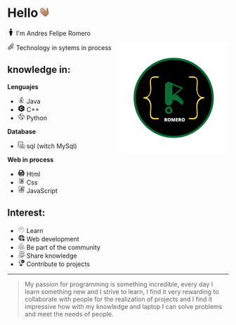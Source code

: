# Hello![saludo](img/saludo.png)

![persona](img/persona.png) I'm Andres Felipe Romero

![grado](img/grado.png) Technology in sytems in process
<img align='right' src=img/logo.png width='250"'>

## **knowledge in:**

**Lenguajes**

- ![java](img/java.png) Java
- ![c++](img/c++.png) C++
- ![python](img/python.png) Python

**Database**

- ![sql](img/sql.png) sql (witch MySql)

**Web in process**

- ![html](img/html.png) Html
- ![css](img/css.png) Css
- ![javascript](img/javascript.png) JavaScript

## **Interest:**

- ![aprender](img/aprender.png) Learn
- ![web](img/web.png) Web development
- ![comunidad](img/comunidad.png) Be part of the community
- ![compartir](img/compartir.png) Share knowledge
- ![projects](img/proyecto.png) Contribute to projects

---

> My passion for programming is something incredible, every day I learn something new and I strive to learn, I find it very rewarding to collaborate with people for the realization of projects and I find it impressive how with my knowledge and laptop I can solve problems and meet the needs of people.

<!---
AndresFelipeRomero/AndresFelipeRomero is a ✨ special ✨ repository because its `README.md` (this file) appears on your GitHub profile.
You can click the Preview link to take a look at your changes.
--->
